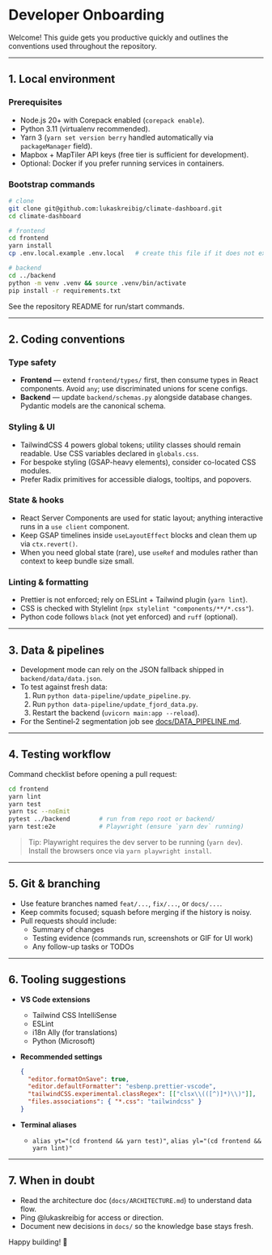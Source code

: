 # Developer Onboarding

Welcome! This guide gets you productive quickly and outlines the conventions used throughout the repository.

---

## 1. Local environment

### Prerequisites

- Node.js 20+ with Corepack enabled (`corepack enable`).
- Python 3.11 (virtualenv recommended).
- Yarn 3 (`yarn set version berry` handled automatically via `packageManager` field).
- Mapbox + MapTiler API keys (free tier is sufficient for development).
- Optional: Docker if you prefer running services in containers.

### Bootstrap commands

```bash
# clone
git clone git@github.com:lukaskreibig/climate-dashboard.git
cd climate-dashboard

# frontend
cd frontend
yarn install
cp .env.local.example .env.local   # create this file if it does not exist

# backend
cd ../backend
python -m venv .venv && source .venv/bin/activate
pip install -r requirements.txt
```

See the repository README for run/start commands.

---

## 2. Coding conventions

### Type safety

- **Frontend** — extend `frontend/types/` first, then consume types in React components. Avoid `any`; use discriminated unions for scene configs.
- **Backend** — update `backend/schemas.py` alongside database changes. Pydantic models are the canonical schema.

### Styling & UI

- TailwindCSS 4 powers global tokens; utility classes should remain readable. Use CSS variables declared in `globals.css`.
- For bespoke styling (GSAP-heavy elements), consider co-located CSS modules.
- Prefer Radix primitives for accessible dialogs, tooltips, and popovers.

### State & hooks

- React Server Components are used for static layout; anything interactive runs in a `use client` component.
- Keep GSAP timelines inside `useLayoutEffect` blocks and clean them up via `ctx.revert()`.
- When you need global state (rare), use `useRef` and modules rather than context to keep bundle size small.

### Linting & formatting

- Prettier is not enforced; rely on ESLint + Tailwind plugin (`yarn lint`).
- CSS is checked with Stylelint (`npx stylelint "components/**/*.css"`).
- Python code follows `black` (not yet enforced) and `ruff` (optional).

---

## 3. Data & pipelines

- Development mode can rely on the JSON fallback shipped in `backend/data/data.json`.
- To test against fresh data:
  1. Run `python data-pipeline/update_pipeline.py`.
  2. Run `python data-pipeline/update_fjord_data.py`.
  3. Restart the backend (`uvicorn main:app --reload`).
- For the Sentinel‑2 segmentation job see [docs/DATA_PIPELINE.md](DATA_PIPELINE.md#sentinel-2-sea-ice-segmentation).

---

## 4. Testing workflow

Command checklist before opening a pull request:

```bash
cd frontend
yarn lint
yarn test
yarn tsc --noEmit
pytest ../backend        # run from repo root or backend/
yarn test:e2e            # Playwright (ensure `yarn dev` running)
```

> Tip: Playwright requires the dev server to be running (`yarn dev`). Install the browsers once via `yarn playwright install`.

---

## 5. Git & branching

- Use feature branches named `feat/...`, `fix/...`, or `docs/...`.
- Keep commits focused; squash before merging if the history is noisy.
- Pull requests should include:
  - Summary of changes
  - Testing evidence (commands run, screenshots or GIF for UI work)
  - Any follow-up tasks or TODOs

---

## 6. Tooling suggestions

- **VS Code extensions**
  - Tailwind CSS IntelliSense
  - ESLint
  - i18n Ally (for translations)
  - Python (Microsoft)
- **Recommended settings**

  ```json
  {
    "editor.formatOnSave": true,
    "editor.defaultFormatter": "esbenp.prettier-vscode",
    "tailwindCSS.experimental.classRegex": [["clsx\\(([^)]*)\\)"]],
    "files.associations": { "*.css": "tailwindcss" }
  }
  ```

- **Terminal aliases**
  - `alias yt="(cd frontend && yarn test)"`, `alias yl="(cd frontend && yarn lint)"`

---

## 7. When in doubt

- Read the architecture doc (`docs/ARCHITECTURE.md`) to understand data flow.
- Ping @lukaskreibig for access or direction.
- Document new decisions in `docs/` so the knowledge base stays fresh.

Happy building! 🚀
